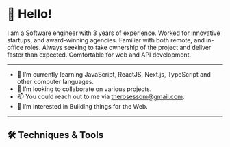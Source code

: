# 👋 Hello!

I am a Software engineer with 3 years of experience. Worked for innovative startups, and award-winning agencies. Familiar with both remote, and in-office roles. Always seeking to take ownership of the project and deliver faster than expected. Comfortable for web and API development.

-----
- 🌱 I’m currently learning JavaScript, ReactJS, Next.js, TypeScript and other computer languages.
- 💞️ I’m looking to collaborate on various projects.
- 📫 You could reach out to me via therosessom@gmail.com.
- 👀 I’m interested in Building things for the Web.
-----

## 🛠️ Techniques & Tools

<p dir="auto"><a target="_blank" rel="noopener noreferrer nofollow" href="https://camo.githubusercontent.com/b2d58ab156f6ecf7a4d055d442ae594fda2aaaa89f92bac74701e620a3d21cc1/68747470733a2f2f696d672e736869656c64732e696f2f62616467652f436f64652d4a6176615363726970742d696e666f726d6174696f6e616c3f7374796c653d666c617426636f6c6f723d696e666f726d6174696f6e616c266c6f676f3d6a617661736372697074"><img src="https://camo.githubusercontent.com/b2d58ab156f6ecf7a4d055d442ae594fda2aaaa89f92bac74701e620a3d21cc1/68747470733a2f2f696d672e736869656c64732e696f2f62616467652f436f64652d4a6176615363726970742d696e666f726d6174696f6e616c3f7374796c653d666c617426636f6c6f723d696e666f726d6174696f6e616c266c6f676f3d6a617661736372697074" alt="" data-canonical-src="https://img.shields.io/badge/Code-JavaScript-informational?style=flat&amp;color=informational&amp;logo=javascript" style="max-width: 100%;"></a>
<a target="_blank" rel="noopener noreferrer nofollow" href="https://camo.githubusercontent.com/656073ecafd0c8650db875a73c2b659abbaf6679ef55ae5a97a18e016e921eff/68747470733a2f2f696d672e736869656c64732e696f2f62616467652f436f64652d52656163742d696e666f726d6174696f6e616c3f7374796c653d666c617426636f6c6f723d696e666f726d6174696f6e616c266c6f676f3d7265616374"><img src="https://camo.githubusercontent.com/656073ecafd0c8650db875a73c2b659abbaf6679ef55ae5a97a18e016e921eff/68747470733a2f2f696d672e736869656c64732e696f2f62616467652f436f64652d52656163742d696e666f726d6174696f6e616c3f7374796c653d666c617426636f6c6f723d696e666f726d6174696f6e616c266c6f676f3d7265616374" alt="" data-canonical-src="https://img.shields.io/badge/Code-React-informational?style=flat&amp;color=informational&amp;logo=react" style="max-width: 100%;"></a>
<a target="_blank" rel="noopener noreferrer nofollow" href="/"><img src="https://img.shields.io/badge/Code-NextJS-pink.svg" alt="" data-canonical-src="https://img.shields.io/badge/Code-Next.JS-informational?style=flat&amp;color=informational&amp;logo=next" style="max-width: 100%;"></a>
<a target="_blank" rel="noopener noreferrer nofollow" href="https://camo.githubusercontent.com/77382baf5e136a228e5d5ccc2095f18e950bac4b5155627902879680469b55cb/68747470733a2f2f696d672e736869656c64732e696f2f62616467652f436f64652d547970655363726970742d696e666f726d6174696f6e616c3f7374796c653d666c617426636f6c6f723d696e666f726d6174696f6e616c"><img src="https://camo.githubusercontent.com/77382baf5e136a228e5d5ccc2095f18e950bac4b5155627902879680469b55cb/68747470733a2f2f696d672e736869656c64732e696f2f62616467652f436f64652d547970655363726970742d696e666f726d6174696f6e616c3f7374796c653d666c617426636f6c6f723d696e666f726d6174696f6e616c" alt="" data-canonical-src="https://img.shields.io/badge/Code-TypeScript-informational?style=flat&amp;color=informational" style="max-width: 100%;"></a>
<a target="_blank" rel="noopener noreferrer nofollow" href="/"><img src="https://img.shields.io/badge/Code-MongodbAtlas-green.svg" alt="" data-canonical-src="https://img.shields.io/badge/Code-MongodbAtlas-informational?style=flat&amp;color=informational" style="max-width: 100%;"></a>
<a target="_blank" rel="noopener noreferrer nofollow" href="https://camo.githubusercontent.com/8daf8cd165dccdabfc751f02a1212c4bc703a14009c530b5609329c1cf2a37a6/68747470733a2f2f696d672e736869656c64732e696f2f62616467652f436f64652d45636d615363726970742d696e666f726d6174696f6e616c3f7374796c653d666c617426636f6c6f723d696e666f726d6174696f6e616c"><img src="https://camo.githubusercontent.com/8daf8cd165dccdabfc751f02a1212c4bc703a14009c530b5609329c1cf2a37a6/68747470733a2f2f696d672e736869656c64732e696f2f62616467652f436f64652d45636d615363726970742d696e666f726d6174696f6e616c3f7374796c653d666c617426636f6c6f723d696e666f726d6174696f6e616c" alt="" data-canonical-src="https://img.shields.io/badge/Code-EcmaScript-informational?style=flat&amp;color=informational" style="max-width: 100%;"></a>
<a target="_blank" rel="noopener noreferrer nofollow" href="https://camo.githubusercontent.com/93ba685f0e83b2fa000a2d8737ac6b18cea49d209e820380d441d9d7e2228fbf/68747470733a2f2f696d672e736869656c64732e696f2f62616467652f436f64652d4e6f64652d696e666f726d6174696f6e616c3f7374796c653d666c617426636f6c6f723d696e666f726d6174696f6e616c266c6f676f3d6e6f64652e6a73"><img src="https://camo.githubusercontent.com/93ba685f0e83b2fa000a2d8737ac6b18cea49d209e820380d441d9d7e2228fbf/68747470733a2f2f696d672e736869656c64732e696f2f62616467652f436f64652d4e6f64652d696e666f726d6174696f6e616c3f7374796c653d666c617426636f6c6f723d696e666f726d6174696f6e616c266c6f676f3d6e6f64652e6a73" alt="" data-canonical-src="https://img.shields.io/badge/Code-Node-informational?style=flat&amp;color=informational&amp;logo=node.js" style="max-width: 100%;"></a>
<a target="_blank" rel="noopener noreferrer nofollow" href="https://camo.githubusercontent.com/d1395e3bc8e331e6099de7051095fc8e48e2161f72deab678907b04409f08a31/68747470733a2f2f696d672e736869656c64732e696f2f62616467652f546f6f6c2d5765627061636b2d696e666f726d6174696f6e616c3f7374796c653d666c617426636f6c6f723d7761726e696e67266c6f676f3d7765627061636b"><img src="https://camo.githubusercontent.com/d1395e3bc8e331e6099de7051095fc8e48e2161f72deab678907b04409f08a31/68747470733a2f2f696d672e736869656c64732e696f2f62616467652f546f6f6c2d5765627061636b2d696e666f726d6174696f6e616c3f7374796c653d666c617426636f6c6f723d7761726e696e67266c6f676f3d7765627061636b" alt="" data-canonical-src="https://img.shields.io/badge/Tool-Webpack-informational?style=flat&amp;color=warning&amp;logo=webpack" style="max-width: 100%;"></a>
<a target="_blank" rel="noopener noreferrer nofollow" href="https://camo.githubusercontent.com/346ed3635e2328b5abc718d8314633043680963b164bad9864acb69f58c96b49/68747470733a2f2f696d672e736869656c64732e696f2f62616467652f546f6f6c2d534353532d696e666f726d6174696f6e616c3f7374796c653d666c617426636f6c6f723d7761726e696e67266c6f676f3d73617373"><img src="https://camo.githubusercontent.com/346ed3635e2328b5abc718d8314633043680963b164bad9864acb69f58c96b49/68747470733a2f2f696d672e736869656c64732e696f2f62616467652f546f6f6c2d534353532d696e666f726d6174696f6e616c3f7374796c653d666c617426636f6c6f723d7761726e696e67266c6f676f3d73617373" alt="" data-canonical-src="https://img.shields.io/badge/Tool-SCSS-informational?style=flat&amp;color=warning&amp;logo=sass" style="max-width: 100%;"></a></p>

<!---
Rosa-Kang/Rosa-Kang is a ✨ special ✨ repository because its `README.md` (this file) appears on your GitHub profile.
You can click the Preview link to take a look at your changes.
--->
